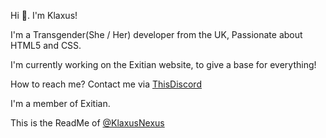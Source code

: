 Hi 👋. I'm Klaxus!

I'm a Transgender(She / Her) developer from the UK, Passionate about HTML5 and CSS.

I'm currently working on the Exitian website, to give a base for everything!

How to reach me? Contact me via [ThisDiscord](https://discord.gg/exitian)

I'm a member of Exitian.

This is the ReadMe of [@KlaxusNexus](https://github.com/klaxusnexus)
